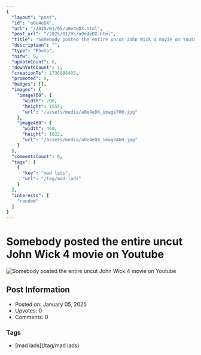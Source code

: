 ```yaml
---
{
  "layout": "post",
  "id": "a0e4eDX",
  "url": "/2025/01/05/a0e4eDX.html",
  "post_url": "/2025/01/05/a0e4eDX.html",
  "title": "Somebody posted the entire uncut John Wick 4 movie on Youtube",
  "description": "",
  "type": "Photo",
  "nsfw": 0,
  "upVoteCount": 0,
  "downVoteCount": 1,
  "creationTs": 1736086405,
  "promoted": 0,
  "badges": [],
  "images": {
    "image700": {
      "width": 700,
      "height": 1555,
      "url": "/assets/media/a0e4eDX_image700.jpg"
    },
    "image460": {
      "width": 460,
      "height": 1022,
      "url": "/assets/media/a0e4eDX_image460.jpg"
    }
  },
  "commentsCount": 0,
  "tags": [
    {
      "key": "mad lads",
      "url": "/tag/mad-lads"
    }
  ],
  "interests": [
    "random"
  ]
}
---
```


# Somebody posted the entire uncut John Wick 4 movie on Youtube

![Somebody posted the entire uncut John Wick 4 movie on Youtube](/assets/media/a0e4eDX_image700.jpg)

## Post Information

- Posted on: January 05, 2025
- Upvotes: 0
- Comments: 0

### Tags

- [mad lads](/tag/mad lads)
